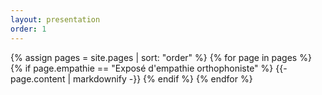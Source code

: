 ```yaml
---
layout: presentation
order: 1
---
```


{% assign pages = site.pages | sort: "order" %}
{% for page in pages %}
 {% if page.empathie == "Exposé d'empathie orthophoniste" %}
    {{- page.content | markdownify -}}
  {% endif %}
{% endfor %}
